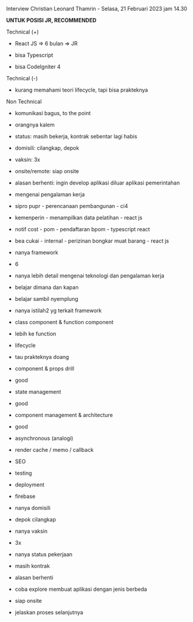 Interview Christian Leonard Thamrin - Selasa, 21 Februari 2023 jam 14.30  

**UNTUK POSISI JR, RECOMMENDED**  

  

Technical (+)  

- React JS => 6 bulan => JR  
    
- bisa Typescript  
    
- bisa CodeIgniter 4  
    

Technical (-)  

- kurang memahami teori lifecycle, tapi bisa prakteknya  
    

Non Technical  

- komunikasi bagus, to the point  
    
- orangnya kalem  
    
- status: masih bekerja, kontrak sebentar lagi habis  
    
- domisili: cilangkap, depok  
    
- vaksin: 3x  
    
- onsite/remote: siap onsite  
    
- alasan berhenti: ingin develop aplikasi diluar aplikasi pemerintahan  
    

  

  

- mengenai pengalaman kerja  
    

- sipro pupr - perencanaan pembangunan - ci4  
    
- kemenperin - menampilkan data pelatihan - react js  
    
- notif cost - pom - pendaftaran bpom - typescript react  
    
- bea cukai - internal - perizinan bongkar muat barang - react js  
    

- nanya framework  
    

- 6  
    

- nanya lebih detail mengenai teknologi dan pengalaman kerja  
    
- belajar dimana dan kapan  
    

- belajar sambil nyemplung  
    

- nanya istilah2 yg terkait framework  
    

- class component & function component  
    

- lebih ke function  
    

- lifecycle  
    

- tau prakteknya doang  
    

- component & props drill  
    

- good  
    

- state management  
    

- good  
    

- component management & architecture  
    

- good  
    

- asynchronous (analogi)  
    
- render cache / memo / callback  
    
- SEO  
    
- testing  
    
- deployment  
    

- firebase  
    

- nanya domisili  
    

- depok cilangkap  
    

- nanya vaksin  
    

- 3x  
    

- nanya status pekerjaan  
    

- masih kontrak  
    

- alasan berhenti  
    

- coba explore membuat aplikasi dengan jenis berbeda  
    

- siap onsite  
    
- jelaskan proses selanjutnya